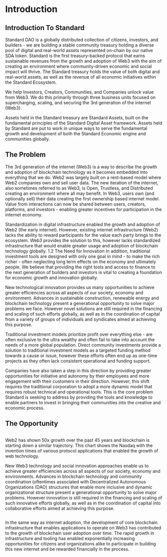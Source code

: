 # Introduction

## Introduction To Standard

Standard DAO is a globally distributed collection of citizens, investors, and builders - we are building a stable community treasury holding a diverse pool of digital and real-world assets represented on-chain by our native SDA token. Standard is the first treasury-backed protocol that earns sustainable revenues from the growth and adoption of Web3 with the aim of creating an environment where community-driven economic and social impact will thrive. The Standard treasury holds the value of both digital and real-world assets, as well as the revenue of all economic initiatives within the Standard Ecosystem.

We help Investors, Creators, Communities, and Companies unlock value from Web3. We do this primarily through three business units focused on supercharging, scaling, and securing the 3rd generation of the internet (Web3).

Assets held in the Standard treasury are Standard Assets, built on the fundamental principles of the Standard Digital Asset framework. Assets held by Standard are put to work in unique ways to serve the fundamental growth and development of both the Standard Economic engine and communities globally.

## The Problem&#x20;

The 3rd generation of the internet (Web3) is a way to describe the growth and adoption of blockchain technology as it becomes embedded into everything that we do. Web2 was largely built on a rent-based model where Web2 companies own and sell user data. The new iteration of the internet, also sometimes referred to as Web3, is Open, Trustless, and Distributed creating an environment where all may benefit. In Web3, users own (and optionally sell) their data creating the first ownership based internet model. Value from interactions can now be shared between users, creators, platforms, and investors - enabling greater incentives for participation in the internet economy.

Standardization in digital infrastructure enabled the growth and adoption of Web2 (the early internet). However, existing internet infrastructure (Web2) lacks the ability to reward participants for the value each party brings to the ecosystem. Web3 provides the solution to this, however lacks standardized infrastructure that would enable greater usage and adoption of blockchain technology globally. 1.2 The Need for Innovation In addition, traditional investment tools are designed with only one goal in mind - to make the rich richer - often neglecting long term effects on the economy and ultimately people. We believe that providing the right tools and access to finance to the next generation of builders and investors is vital to creating a foundation for economic growth and innovation globally.

New technological innovation provides us many opportunities to achieve greater efficiencies across all aspects of our society, economy and environment. Advances in sustainable construction, renewable energy and blockchain technology present a generational opportunity to solve major problems we face. However novel solutions are still required in the financing and scaling of such efforts globally, as well as in the coordination of capital from a variety of groups of individuals and syndicates aimed at achieving this purpose.

Traditional investment models prioritize profit over everything else - are often exclusive to the ultra wealthy and often fail to take into account the needs of a more global population. Direct community investments provide a solution to traditional investment models as a targeted funding method towards a cause or issue, however these efforts often end up as one-time projects as they often lack consistent operational and funding support.

Companies have also taken a step in this direction by providing greater opportunities for initiative and autonomy by their employees and more engagement with their customers in their direction. However, this shift requires the traditional corporation to adopt a more dynamic model that requires robust technical and operational tools. This is the core problem Standard is seeking to address by providing the tools and knowledge to enable partners to invest in bringing their communities into the creative and economic process.

## **The Opportunity**

<figure><img src="https://lh3.googleusercontent.com/VPoUlYO0V8_vh2Xp5NgBIVkW8l-9qrxsR-PyTjjVK5N-psy9yOFuAO-gj6BEDE1wPJNUM88PNW6o3X3LBN56KnmHIaE7OEzPXhDDh8139-gFY0fKWqBVdlBF9mwVIy49QJd0By_jJfdMqGtHpodBxi79mywe_FILZvaYFHdcDPeYC2mejVby92tWUw" alt=""><figcaption></figcaption></figure>



Web2 has shown 50x growth over the past 45 years and blockchain is starting down a similar trajectory. This chart shows the Nasdaq with the invention times of various protocol applications that enabled the growth of web technology.

New Web3 technology and social innovation approaches enable us to achieve greater efficiencies across all aspects of our society, economy and environments. Advances in blockchain technology and community coordination (oftentimes associated with Decentralized Autonomous Organizations (DAO) structures that enable more inclusive and dynamic organizational structure present a generational opportunity to solve major problems. However innovation is still required in the financing and scaling of such innovative efforts globally, as well as in the coordination of capital into collaborative efforts aimed at achieving this purpose.

<figure><img src="https://lh3.googleusercontent.com/-ZmSqUGqyy6YIKQahsYShZytugzCXoV9U7jCZbk7ncns1ctqXGDuTdSMjUMIdh2vpKmOTrQcJbEdHAd_lZZrsb45XF32QJmIT8k2RvFZjxMWAA5Qt1yJLaOO-i4G3YfbXeMOTqmVBjpRvhOS3b8ZXcmkq73dA992POe7AHYuDORFbqkQuCfTkbmzSw" alt=""><figcaption></figcaption></figure>



In the same way as internet adoption, the development of core blockchain infrastructure that enables applications to operate on Web3 has contributed to the growth of blockchain user adoption over time. The rapid growth in infrastructure and tooling has enabled exponentially increasing opportunities for citizens and organizations alike to participate in building this new internet and be rewarded financially in the process.

